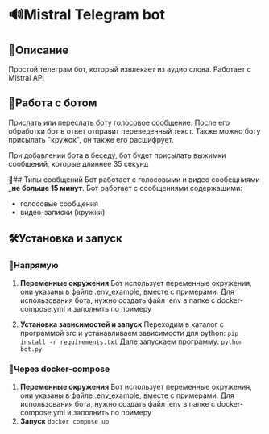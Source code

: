# 🔊Mistral Telegram bot
## 📄Описание
Простой телеграм бот, который извлекает из аудио слова.
Работает с Mistral API


## 🤖Работа с ботом
Прислать или переслать боту голосовое сообщение.
После его обработки бот в ответ отправит переведенный текст.
Также можно боту присылать "кружок", он также его расшифрует.

При добавлении бота в беседу, бот будет присылать выжимки сообщений,
которые длиннее 35 секунд

🔷## Типы сообщений
Бот работает с голосовыми и видео сообещниями ___не больше 15 минут__.
Бот работает с сообщениями содержащими:
- голосовые сообщения
- видео-записки (кружки)

## 🛠️Установка и запуск
### 🚀Напрямую 

1. __Переменные окружения__
    Бот использует переменные окружения, они указаны в файле .env_example, вместе с примерами.
    Для использования бота, нужно создать файл .env в папке с docker-compose.yml и заполнить по примеру

2. __Установка зависимостей и запуск__
    Переходим в каталог с программой src и устанавливаем зависимости для python:
    `pip install -r requirements.txt`
    Дале запускаем программу:
    `python bot.py`
   
### 🐳Через docker-compose
1. __Переменные окружения__
    Бот использует переменные окружения, они указаны в файле .env_example, вместе с примерами.
    Для использования бота, нужно создать файл .env в папке с docker-compose.yml и заполнить по примеру
2. __Запуск__
    `docker compose up`
